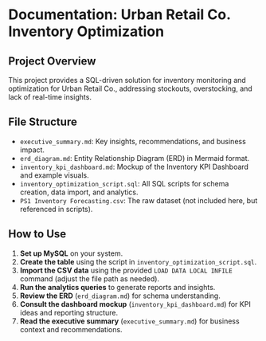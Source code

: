 # Documentation: Urban Retail Co. Inventory Optimization

## Project Overview
This project provides a SQL-driven solution for inventory monitoring and optimization for Urban Retail Co., addressing stockouts, overstocking, and lack of real-time insights.

## File Structure
- `executive_summary.md`: Key insights, recommendations, and business impact.
- `erd_diagram.md`: Entity Relationship Diagram (ERD) in Mermaid format.
- `inventory_kpi_dashboard.md`: Mockup of the Inventory KPI Dashboard and example visuals.
- `inventory_optimization_script.sql`: All SQL scripts for schema creation, data import, and analytics.
- `PS1 Inventory Forecasting.csv`: The raw dataset (not included here, but referenced in scripts).

## How to Use
1. **Set up MySQL** on your system.
2. **Create the table** using the script in `inventory_optimization_script.sql`.
3. **Import the CSV data** using the provided `LOAD DATA LOCAL INFILE` command (adjust the file path as needed).
4. **Run the analytics queries** to generate reports and insights.
5. **Review the ERD** (`erd_diagram.md`) for schema understanding.
6. **Consult the dashboard mockup** (`inventory_kpi_dashboard.md`) for KPI ideas and reporting structure.
7. **Read the executive summary** (`executive_summary.md`) for business context and recommendations.
